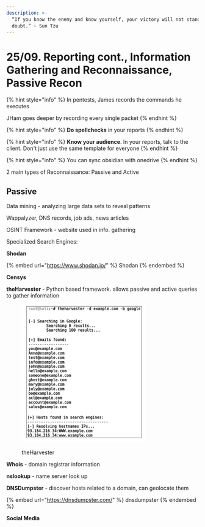```yaml
---
description: >-
  “If you know the enemy and know yourself, your victory will not stand in
  doubt.” ~ Sun Tzu
---
```


# 25/09. Reporting cont., Information Gathering and Reconnaissance, Passive Recon

{% hint style="info" %}
In pentests, James records the commands he executes

JHam goes deeper by recording every single packet
{% endhint %}

{% hint style="info" %}
**Do spellchecks** in your reports
{% endhint %}

{% hint style="info" %}
**Know your audience**. In your reports, talk to the client. Don't just use the same template for everyone
{% endhint %}

{% hint style="info" %}
You can sync obsidian with onedrive
{% endhint %}

2 main types of Reconnaissance: Passive and Active

## Passive

Data mining - analyzing large data sets to reveal patterns

Wappalyzer, DNS records, job ads, news articles

OSINT Framework - website used in info. gathering

Specialized Search Engines:&#x20;

**Shodan**

{% embed url="https://www.shodan.io/" %}
Shodan
{% endembed %}

**Censys**

**theHarvester** - Python based framework. allows passive and active queries to gather information

<figure><img src="../../.gitbook/assets/image (15) (1) (1).png" alt=""><figcaption><p>theHarvester</p></figcaption></figure>

**Whois** - domain registrar information

**nslookup** - name server look up

**DNSDumpster** - discover hosts related to a domain, can geolocate them

{% embed url="https://dnsdumpster.com/" %}
dnsdumpster
{% endembed %}

**Social Media**
